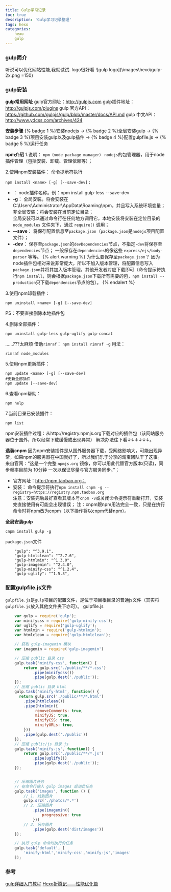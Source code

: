 ```yaml
---
title: Gulp学习记录
toc: true
description: 'Gulp学习记录整理'
tags: hexo
categories: 
	hexo
	gulp
---
```


### gulp简介

听说可以优化网站性能,我就试试.
logo很好看
![gulp logo](\images\hexo\gulp-2x.png =150)

### gulp安装

**gulp常用网址**
gulp官方网址：http://gulpjs.com
gulp插件地址：http://gulpjs.com/plugins
gulp 官方API：https://github.com/gulpjs/gulp/blob/master/docs/API.md
gulp 中文API：http://www.ydcss.com/archives/424

**安装步骤**
{% badge 1 %}安装nodejs -> {% badge 2 %}全局安装gulp -> {% badge 3 %}项目安装gulp以及gulp插件 -> {% badge 4 %}配置gulpfile.js -> {% badge 5 %}运行任务

<!-- more -->
**npm介绍**
1.说明：
`npm（node package manager）` `nodejs`的包管理器，用于node插件管理（包括安装、卸载、管理依赖等）；

2.使用npm安装插件：
命令提示符执行
```shell
npm install <name> [-g] [--save-dev]；
```
* **<name>**：
	node插件名称。例：npm install gulp-less --save-dev
* **-g**：
	全局安装。将会安装在C:\Users\Administrator\AppData\Roaming\npm，并且写入系统环境变量；  
	非全局安装：将会安装在当前定位目录；  
	全局安装可以通过命令行在任何地方调用它，本地安装将安装在定位目录的 `node_modules` 文件夹下，通过 `require()` 调用；
* **--save**：
	将保存配置信息至`package.json`（`package.json`是`nodejs`项目配置文件）；
* **-dev**：
	保存至`package.json`的`devDependencies`节点，不指定`-dev`将保存至`dependencies`节点；
	一般保存在`dependencies`的像这些 `express/ejs/body-parser` 等等。
{% alert warning %}
为什么要保存至`package.json`？
因为node插件包相对来说非常庞大，所以不加入版本管理，将配置信息写入`package.json`并将其加入版本管理，其他开发者对应下载即可（命令提示符执行`npm install`，则会根据`package.json`下载所有需要的包，`npm install --production`只下载`dependencies`节点的包）。
{% endalert %}

3.使用npm卸载插件：
```shell
npm uninstall <name> [-g] [--save-dev]
```
PS：不要直接删除本地插件包

4.删除全部插件：
```shell
npm uninstall gulp-less gulp-uglify gulp-concat
```
 ……???太麻烦
借助`rimraf`：
```npm install rimraf -g```
用法：
```shell
rimraf node_modules
```

5.使用npm更新插件：
```shell
npm update <name> [-g] [--save-dev]
#更新全部插件
npm update [--save-dev]
```

6.查看npm帮助：
```shell
npm help
```

7.当前目录已安装插件：
```shell
npm list
```

npm安装插件过程：从http://registry.npmjs.org下载对应的插件包（该网站服务器位于国外，所以经常下载缓慢或出现异常）
解决办法往下看↓↓↓↓↓↓。

**选装cnpm**
因为npm安装插件是从国外服务器下载，受网络影响大，可能出现异常，如果npm的服务器在中国就好了，所以我们乐于分享的淘宝团队干了这事。
来自官网：“这是一个完整 `npmjs.org` 镜像，你可以用此代替官方版本(只读)，同步频率目前为 10分钟 一次以保证尽量与官方服务同步。”；
* 官方网址：http://npm.taobao.org；
* 安装：
	命令提示符执行`npm install cnpm -g --registry=https://registry.npm.taobao.org`  
	注意：安装完后最好查看其版本号`cnpm -v`或关闭命令提示符重新打开，安装完直接使用有可能会出现错误；
注：cnpm跟npm用法完全一致，只是在执行命令时将npm改为cnpm（以下操作将以cnpm代替npm）。

**全局安装gulp**
```shell
cnpm install gulp -g
```
`package.json`文件
```shell
    "gulp": "^3.9.1",
    "gulp-htmlclean": "^2.7.6",
    "gulp-htmlmin": "^1.3.0",
    "gulp-imagemin": "^2.4.0",
    "gulp-minify-css": "^1.2.4",
    "gulp-uglify": "^1.5.3",
```

### 配置gulpfile.js文件
`gulpfile.js`是`gulp`项目的配置文件，是位于项目根目录的普通js文件（其实将`gulpfile.js`放入其他文件夹下亦可）。
gulpfile.js
```javascript
	var gulp = require('gulp');
    var minifycss = require('gulp-minify-css');
    var uglify = require('gulp-uglify');
    var htmlmin = require('gulp-htmlmin');
    var htmlclean = require('gulp-htmlclean');

    // 获取 gulp-imagemin 模块
    var imagemin = require('gulp-imagemin')

    // 压缩 public 目录 css
    gulp.task('minify-css', function() {
        return gulp.src('./public/**/*.css')
            .pipe(minifycss())
            .pipe(gulp.dest('./public'));
    });
    // 压缩 public 目录 html
    gulp.task('minify-html', function() {
      return gulp.src('./public/**/*.html')
        .pipe(htmlclean())
        .pipe(htmlmin({
             removeComments: true,
             minifyJS: true,
             minifyCSS: true,
             minifyURLs: true,
        }))
        .pipe(gulp.dest('./public'))
    });
    // 压缩 public/js 目录 js
    gulp.task('minify-js', function() {
        return gulp.src('./public/**/*.js')
            .pipe(uglify())
            .pipe(gulp.dest('./public'));
    });


    // 压缩图片任务
    // 在命令行输入 gulp images 启动此任务
    gulp.task('images', function () {
        // 1. 找到图片
        gulp.src('./photos/*.*')
        // 2. 压缩图片
            .pipe(imagemin({
                progressive: true
            }))
        // 3. 另存图片
            .pipe(gulp.dest('dist/images'))
    });

    // 执行 gulp 命令时执行的任务
    gulp.task('default', [
        'minify-html','minify-css','minify-js','images'
    ]);
```

### 参考

[gulp详细入门教程](http://www.ydcss.com/archives/18)
[Hexo折腾记——性能优化篇](https://yq.aliyun.com/articles/8608)



